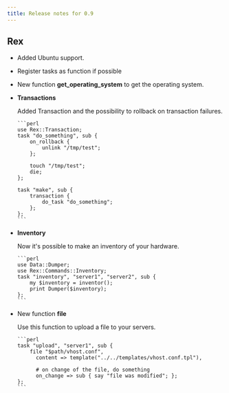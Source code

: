 ```yaml
---
title: Release notes for 0.9
---
```


## Rex

-   Added Ubuntu support.

-   Register tasks as function if possible

-   New function **get\_operating\_system** to get the operating system.

-   **Transactions**

    Added Transaction and the possibility to rollback on transaction failures.

        ```perl
        use Rex::Transaction;
        task "do_something", sub {
            on_rollback {
                unlink "/tmp/test";
            };
        
            touch "/tmp/test";
            die;
        };
        
        task "make", sub {
            transaction {
                do_task "do_something";
            };
        };
        ```

-   **Inventory**

    Now it's possible to make an inventory of your hardware.

        ```perl
        use Data::Dumper;
        use Rex::Commands::Inventory;
        task "inventory", "server1", "server2", sub {
            my $inventory = inventor();
            print Dumper($inventory);
        };
        ```

-   New function **file**

    Use this function to upload a file to your servers.

        ```perl
        task "upload", "server1", sub {
            file "$path/vhost.conf",
              content => template("../../templates/vhost.conf.tpl"),
        
              # on change of the file, do something
              on_change => sub { say "file was modified"; };
        };
        ```


